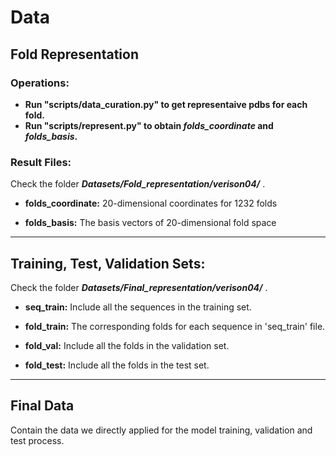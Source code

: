 # Data

## Fold Representation
### Operations:
* **Run "scripts/data_curation.py" to get representaive pdbs for each fold.**
* **Run "scripts/represent.py" to obtain *folds_coordinate* and *folds_basis*.**

### Result Files:

Check the folder ***Datasets/Fold_representation/verison04/*** .

* **folds_coordinate:** 20-dimensional coordinates for 1232 folds

* **folds_basis:** The basis vectors of 20-dimensional fold space

***

## Training, Test, Validation Sets:

Check the folder ***Datasets/Final_representation/verison04/*** .
    
* **seq_train:** Include all the sequences in the training set. 

* **fold_train:** The corresponding folds for each sequence in 'seq_train' file.

* **fold_val:**  Include all the folds in the validation set.

* **fold_test:** Include all the folds in the test set.

***

## Final Data

Contain the data we directly applied for the model training, validation and test process.

